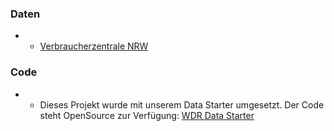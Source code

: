### Daten

- - [Verbraucherzentrale NRW](https://www.verbraucherzentrale.nrw/)

### Code

- - Dieses Projekt wurde mit unserem Data Starter umgesetzt. Der Code steht OpenSource zur Verfügung: [WDR Data Starter](https://github.com/wdr-data/starter/)
